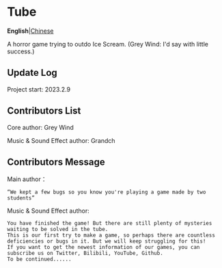 # Tube

**English**|[Chinese](https://github.com/Grey-Wind/Tube/blob/main/README_CN.md)

A horror game trying to outdo Ice Scream. (Grey Wind: I'd say with little success.)

## Update Log

Project start: 2023.2.9

## Contributors List

Core author: Grey Wind

Music & Sound Effect author: Grandch

## Contributors Message

Main author：

```
“We kept a few bugs so you know you're playing a game made by two students”
```

Music & Sound Effect author:

```
You have finished the game! But there are still plenty of mysteries waiting to be solved in the tube.
This is our first try to make a game, so perhaps there are countless deficiencies or bugs in it. But we will keep struggling for this!
If you want to get the newest information of our games, you can subscribe us on Twitter, Bilibili, YouTube, Github.
To be continued......
```
